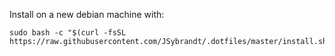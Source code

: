 Install on a new debian machine with:

```
sudo bash -c "$(curl -fsSL https://raw.githubusercontent.com/JSybrandt/.dotfiles/master/install.sh)"
```
